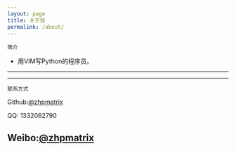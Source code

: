 ```yaml
---
layout: page
title: 关于我
permalink: /about/
---
```


    简介


- 用VIM写Python的程序员。
 
---


---
    联系方式

Github:[@zhpmatrix](https://github.com/zhpmatrix/)

QQ: 1332062790

Weibo:[@zhpmatrix](http://weibo.com/u/2879902091/home?wvr=5&lf=reg)
---








  







